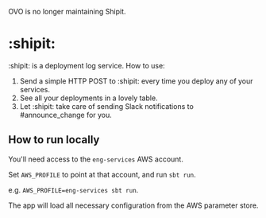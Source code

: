 OVO is no longer maintaining Shipit.

# :shipit:

:shipit: is a deployment log service. How to use:

1. Send a simple HTTP POST to :shipit: every time you deploy any of your services.
2. See all your deployments in a lovely table.
3. Let :shipit: take care of sending Slack notifications to #announce_change for you.

## How to run locally

You'll need access to the `eng-services` AWS account.

Set `AWS_PROFILE` to point at that account, and run `sbt run`.

e.g. `AWS_PROFILE=eng-services sbt run`.

The app will load all necessary configuration from the AWS parameter store.
